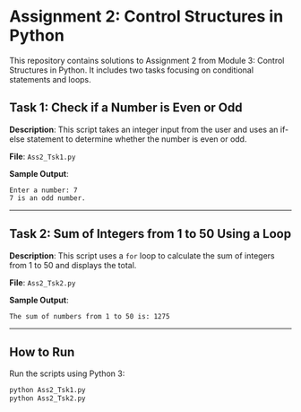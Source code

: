 # Assignment 2: Control Structures in Python

This repository contains solutions to Assignment 2 from Module 3: Control Structures in Python. It includes two tasks focusing on conditional statements and loops.

## Task 1: Check if a Number is Even or Odd

**Description**:
This script takes an integer input from the user and uses an if-else statement to determine whether the number is even or odd.

**File**: `Ass2_Tsk1.py`

**Sample Output**:
```
Enter a number: 7
7 is an odd number.
```

---

## Task 2: Sum of Integers from 1 to 50 Using a Loop

**Description**:
This script uses a `for` loop to calculate the sum of integers from 1 to 50 and displays the total.

**File**: `Ass2_Tsk2.py`

**Sample Output**:
```
The sum of numbers from 1 to 50 is: 1275
```

---

## How to Run

Run the scripts using Python 3:

```bash
python Ass2_Tsk1.py
python Ass2_Tsk2.py
```
